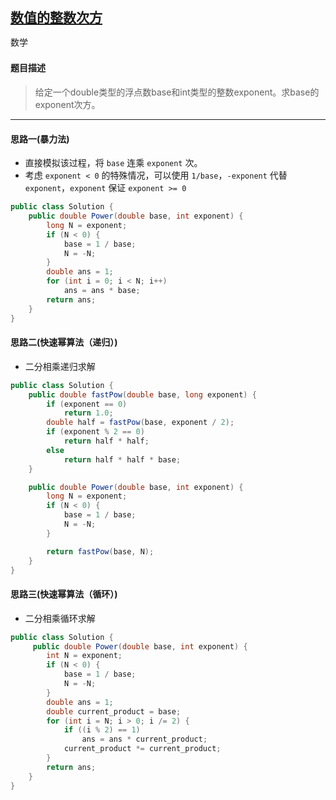 ## [数值的整数次方](https://www.nowcoder.com/practice/1a834e5e3e1a4b7ba251417554e07c00)

<code style="color: var(--vscode-textPreformat-foreground); font-family: Menlo, Monaco, Consolas, &quot;Droid Sans Mono&quot;, &quot;Courier New&quot;, monospace, &quot;Droid Sans Fallback&quot;; font-size: 14px; line-height: 19px;">数学</code>

#### 题目描述

> 给定一个double类型的浮点数base和int类型的整数exponent。求base的exponent次方。

---
#### 思路一(暴力法)
* 直接模拟该过程，将 `base` 连乘 `exponent` 次。
* 考虑 `exponent < 0` 的特殊情况，可以使用 `1/base`，`-exponent` 代替 `exponent`，`exponent` 保证 `exponent >= 0`
```java
public class Solution {
    public double Power(double base, int exponent) {
        long N = exponent;
        if (N < 0) {
            base = 1 / base;
            N = -N;
        }
        double ans = 1;
        for (int i = 0; i < N; i++)
            ans = ans * base;
        return ans;
    }
}
```
#### 思路二(快速幂算法（递归）)
* 二分相乘递归求解 
```java
public class Solution {
    public double fastPow(double base, long exponent) {
        if (exponent == 0)
            return 1.0;
        double half = fastPow(base, exponent / 2);
        if (exponent % 2 == 0)
            return half * half;
        else
            return half * half * base;
    }

    public double Power(double base, int exponent) {
        long N = exponent;
        if (N < 0) {
            base = 1 / base;
            N = -N;
        }

        return fastPow(base, N);
    }
}
```
#### 思路三(快速幂算法（循环）)
* 二分相乘循环求解
```java
public class Solution {
     public double Power(double base, int exponent) {
        int N = exponent;
        if (N < 0) {
            base = 1 / base;
            N = -N;
        }
        double ans = 1;
        double current_product = base;
        for (int i = N; i > 0; i /= 2) {
            if ((i % 2) == 1)
                ans = ans * current_product;
            current_product *= current_product;
        }
        return ans;
    }
}
```

